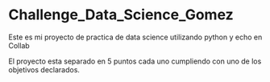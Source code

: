 # Challenge_Data_Science_Gomez
Este es mi proyecto de practica de data science utilizando python y echo en Collab

El proyecto esta separado en 5 puntos cada uno cumpliendo con uno de los objetivos declarados.
